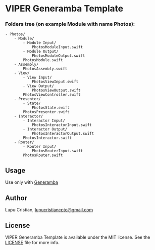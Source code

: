 # VIPER Generamba Template


### Folders tree (on example Module with name **Photos**):

````
- Photos/
	- Module/
		- Module Input/
			PhotosModuleInput.swift
		- Module Output/
			PhotosModuleOutput.swift
		PhotosModule.swift
	- Assembly/
		PhotosAssembly.swift
	- View/
		- View Input/
			PhotosViewInput.swift
		- View Output/
			PhotosViewOutput.swift
		PhotosViewController.swift
	- Presenter/
		- State/
			PhotosState.swift
		PhotosPresenter.swift
	- Interactor/
		- Interactor Input/
			PhotosInteractorInput.swift
		- Interactor Output/
			PhotosInteractorOutput.swift
		PhotosInteractor.swift
	- Router/
		- Router Input/
			PhotosRouterInput.swift
		PhotosRouter.swift
````

## Usage

Use only with [Generamba](https://github.com/rambler-digital-solutions/Generamba)

## Author

Lupu Cristian, lupucristiancptc@gmail.com

## License

VIPER Generamba Template is available under the MIT license. See the [LICENSE](https://github.com/cristiLupu/VIPER-Generamba-Template/blob/master/LICENSE.md) file for more info.
